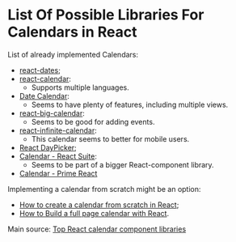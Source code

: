 # List Of Possible Libraries For Calendars in React

List of already implemented Calendars:

- [react-dates](https://airbnb.io/projects/react-dates/);
- [react-calendar](https://www.npmjs.com/package/react-calendar):
  - Supports multiple languages.
- [Date Calendar](https://mui.com/x/react-date-pickers/date-calendar/):
  - Seems to have plenty of features, including multiple views.
- [react-big-calendar](https://github.com/jquense/react-big-calendar?ref=retool-blog):
  - Seems to be good for adding events.
- [react-infinite-calendar](https://clauderic.github.io/react-infinite-calendar/?ref=retool-blog#/basic-settings/basic-configuration?_k=apn23a):
  - This calendar seems to better for mobile users.
- [React DayPicker](https://daypicker.dev/?ref=retool-blog);
- [Calendar - React Suite](https://rsuitejs.com/components/calendar/):
  - Seems to be part of a bigger React-component library.
- [Calendar - Prime React](https://primereact.org/calendar/)

Implementing a calendar from scratch might be an option:

- [How to create a calendar from scratch in React](https://derrickotte.medium.com/how-to-create-a-calendar-from-scratch-in-react-1f2db197454d);
- [How to Build a full page calendar with React](https://engineering.deptagency.com/how-to-build-a-full-page-calendar-with-react?ref=retool-blog).

Main source: [Top React calendar component libraries](https://retool.com/blog/best-react-calendar-components)
